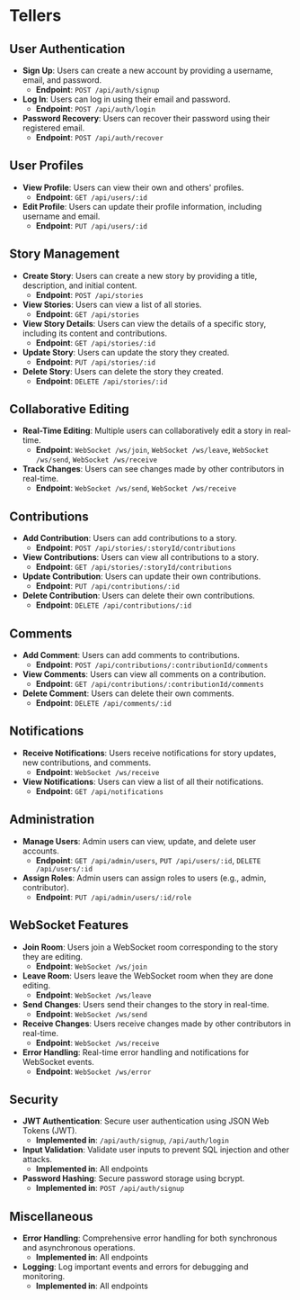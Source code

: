 # Tellers

## User Authentication
- **Sign Up**: Users can create a new account by providing a username, email, and password.
  - **Endpoint**: `POST /api/auth/signup`
- **Log In**: Users can log in using their email and password.
  - **Endpoint**: `POST /api/auth/login`
- **Password Recovery**: Users can recover their password using their registered email.
  - **Endpoint**: `POST /api/auth/recover`

## User Profiles
- **View Profile**: Users can view their own and others' profiles.
  - **Endpoint**: `GET /api/users/:id`
- **Edit Profile**: Users can update their profile information, including username and email.
  - **Endpoint**: `PUT /api/users/:id`

## Story Management
- **Create Story**: Users can create a new story by providing a title, description, and initial content.
  - **Endpoint**: `POST /api/stories`
- **View Stories**: Users can view a list of all stories.
  - **Endpoint**: `GET /api/stories`
- **View Story Details**: Users can view the details of a specific story, including its content and contributions.
  - **Endpoint**: `GET /api/stories/:id`
- **Update Story**: Users can update the story they created.
  - **Endpoint**: `PUT /api/stories/:id`
- **Delete Story**: Users can delete the story they created.
  - **Endpoint**: `DELETE /api/stories/:id`

## Collaborative Editing
- **Real-Time Editing**: Multiple users can collaboratively edit a story in real-time.
  - **Endpoint**: `WebSocket /ws/join`, `WebSocket /ws/leave`, `WebSocket /ws/send`, `WebSocket /ws/receive`
- **Track Changes**: Users can see changes made by other contributors in real-time.
  - **Endpoint**: `WebSocket /ws/send`, `WebSocket /ws/receive`

## Contributions
- **Add Contribution**: Users can add contributions to a story.
  - **Endpoint**: `POST /api/stories/:storyId/contributions`
- **View Contributions**: Users can view all contributions to a story.
  - **Endpoint**: `GET /api/stories/:storyId/contributions`
- **Update Contribution**: Users can update their own contributions.
  - **Endpoint**: `PUT /api/contributions/:id`
- **Delete Contribution**: Users can delete their own contributions.
  - **Endpoint**: `DELETE /api/contributions/:id`

## Comments
- **Add Comment**: Users can add comments to contributions.
  - **Endpoint**: `POST /api/contributions/:contributionId/comments`
- **View Comments**: Users can view all comments on a contribution.
  - **Endpoint**: `GET /api/contributions/:contributionId/comments`
- **Delete Comment**: Users can delete their own comments.
  - **Endpoint**: `DELETE /api/comments/:id`

## Notifications
- **Receive Notifications**: Users receive notifications for story updates, new contributions, and comments.
  - **Endpoint**: `WebSocket /ws/receive`
- **View Notifications**: Users can view a list of all their notifications.
  - **Endpoint**: `GET /api/notifications`

## Administration
- **Manage Users**: Admin users can view, update, and delete user accounts.
  - **Endpoint**: `GET /api/admin/users`, `PUT /api/users/:id`, `DELETE /api/users/:id`
- **Assign Roles**: Admin users can assign roles to users (e.g., admin, contributor).
  - **Endpoint**: `PUT /api/admin/users/:id/role`

## WebSocket Features
- **Join Room**: Users join a WebSocket room corresponding to the story they are editing.
  - **Endpoint**: `WebSocket /ws/join`
- **Leave Room**: Users leave the WebSocket room when they are done editing.
  - **Endpoint**: `WebSocket /ws/leave`
- **Send Changes**: Users send their changes to the story in real-time.
  - **Endpoint**: `WebSocket /ws/send`
- **Receive Changes**: Users receive changes made by other contributors in real-time.
  - **Endpoint**: `WebSocket /ws/receive`
- **Error Handling**: Real-time error handling and notifications for WebSocket events.
  - **Endpoint**: `WebSocket /ws/error`

## Security
- **JWT Authentication**: Secure user authentication using JSON Web Tokens (JWT).
  - **Implemented in**: `/api/auth/signup`, `/api/auth/login`
- **Input Validation**: Validate user inputs to prevent SQL injection and other attacks.
  - **Implemented in**: All endpoints
- **Password Hashing**: Secure password storage using bcrypt.
  - **Implemented in**: `POST /api/auth/signup`

## Miscellaneous
- **Error Handling**: Comprehensive error handling for both synchronous and asynchronous operations.
  - **Implemented in**: All endpoints
- **Logging**: Log important events and errors for debugging and monitoring.
  - **Implemented in**: All endpoints
```